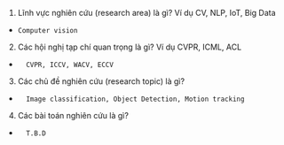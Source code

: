 1. Lĩnh vực nghiên cứu (research area) là gì? Ví dụ CV, NLP, IoT, Big Data
-     Computer vision

2. Các hội nghị tạp chí quan trọng là gì? Ví dụ CVPR, ICML, ACL
  -       CVPR, ICCV, WACV, ECCV

3. Các chủ đề nghiên cứu (research topic) là gì?
-       Image classification, Object Detection, Motion tracking

4. Các bài toán nghiên cứu là gì?
-       T.B.D
